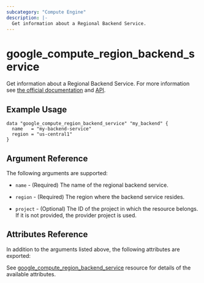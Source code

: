 ```yaml
---
subcategory: "Compute Engine"
description: |-
  Get information about a Regional Backend Service.
---
```


# google_compute_region_backend_service

Get information about a Regional Backend Service. For more information see
[the official documentation](https://cloud.google.com/compute/docs/load-balancing/internal/backend-service) and
[API](https://cloud.google.com/compute/docs/reference/rest/beta/regionBackendServices).

## Example Usage

```hcl
data "google_compute_region_backend_service" "my_backend" {
  name   = "my-backend-service"
  region = "us-central1"
}
```

## Argument Reference

The following arguments are supported:

* `name` - (Required) The name of the regional backend service.

* `region` - (Required) The region where the backend service resides.

* `project` - (Optional) The ID of the project in which the resource belongs. If it
    is not provided, the provider project is used.

## Attributes Reference

In addition to the arguments listed above, the following attributes are exported:

See [google_compute_region_backend_service](https://registry.terraform.io/providers/hashicorp/google/latest/docs/resources/compute_region_backend_service) resource for details of the available attributes.
